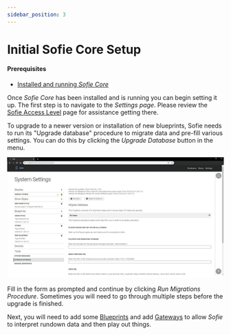 ```yaml
---
sidebar_position: 3
---
```


# Initial Sofie Core Setup

#### Prerequisites

* [Installed and running _Sofie&nbsp;Core_](installing-sofie-server-core)

Once _Sofie&nbsp;Core_ has been installed and is running you can begin setting it up. The first step is to navigate to the _Settings page_. Please review the [Sofie Access Level](../features/access-levels) page for assistance getting there.

To upgrade to a newer version or installation of new blueprints, Sofie needs to run its "Upgrade database" procedure to migrate data and pre-fill various settings. You can do this by clicking the _Upgrade Database_ button in the menu. 

![Update Database Section of the Settings Page](/img/docs/getting-started/settings-page-full-update-db.jpg)

Fill in the form as prompted and continue by clicking _Run Migrations Procedure_. Sometimes you will need to go through multiple steps before the upgrade is finished.

Next, you will need to add some [Blueprints](installing-blueprints) and add [Gateways](installing-a-gateway/intro) to allow _Sofie_ to interpret rundown data and then play out things.

